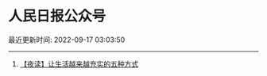 # 人民日报公众号

最近更新时间: 2022-09-17 03:03:50

--- 
1. [【夜读】让生活越来越充实的五种方式](https://mp.weixin.qq.com/s/Ol1euyj5zzS9YW97L9bGHw) 
